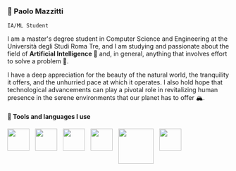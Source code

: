 ### 🦁 Paolo Mazzitti 
`IA/ML Student`

I am a master's degree student in Computer Science and Engineering at the Università degli Studi Roma Tre, and I am studying and passionate about the field of **Artificial Intelligence 🤖** and, in general, anything that involves effort to solve a problem 🧠.

I have a deep appreciation for the beauty of the natural world, the tranquility it offers, and the unhurried pace at which it operates. I also hold hope that technological advancements can play a pivotal role in revitalizing human presence in the serene environments that our planet has to offer 🏔️.

#### 🧰 Tools and languages I use


<div style="display: flex; vertical-align: middle;">
    <img align="left" width="50px" style="padding-right:10px"
            src="https://cdn.jsdelivr.net/gh/devicons/devicon/icons/python/python-original-wordmark.svg" />
    <img align="left" width="50px" style="padding-right:10px"
            src="https://cdn.jsdelivr.net/gh/devicons/devicon/icons/pandas/pandas-original-wordmark.svg" />
    <img align="left" width="50px" style="padding-right:10px"
            src="https://cdn.jsdelivr.net/gh/devicons/devicon/icons/tensorflow/tensorflow-original.svg" />
    <img align="left" width="50px" style="padding-right:10px"
            src="https://cdn.jsdelivr.net/gh/devicons/devicon/icons/pytorch/pytorch-original.svg" />
    <img align="left" width="80px" style="padding-right:10px"
            src="https://upload.wikimedia.org/wikipedia/commons/0/05/Scikit_learn_logo_small.svg" />
    <img align="left" width="50px" style="padding-right:10px" 
            src="https://cdn.jsdelivr.net/gh/devicons/devicon/icons/numpy/numpy-original.svg" />
          
</div>

